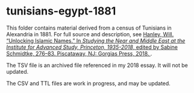 # tunisians-egypt-1881

This folder contains material derived from a census of Tunisians in Alexandria in 1881. For full source and description, see [Hanley, Will. “Unlocking Islamic Names.” In _Studying the Near and Middle East at the Institute for Advanced Study, Princeton, 1935-2018_, edited by Sabine Schmidtke, 276–83. Piscataway, NJ: Gorgias Press, 2018.
](https://zenodo.org/record/1345178).

The TSV file is an archived file referenced in my 2018 essay. It will not be updated.

The CSV and TTL files are work in progress, and may be updated.
